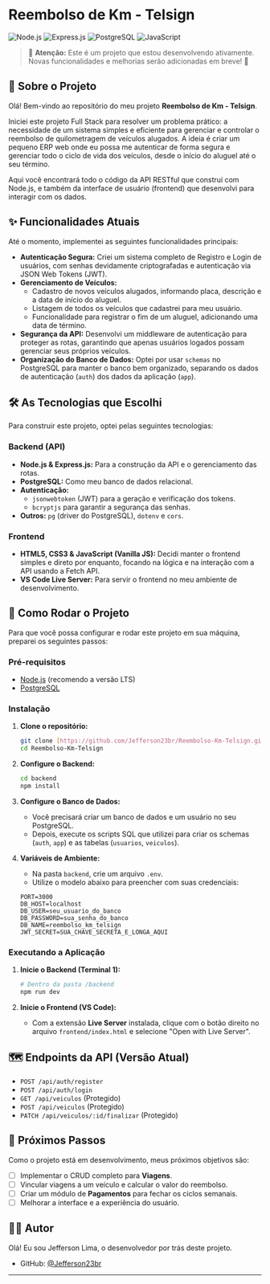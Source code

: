 # Reembolso de Km - Telsign

![Node.js](https://img.shields.io/badge/Node.js-43853D?style=for-the-badge&logo=node.js&logoColor=white)
![Express.js](https://img.shields.io/badge/Express.js-000000?style=for-the-badge&logo=express&logoColor=white)
![PostgreSQL](https://img.shields.io/badge/PostgreSQL-316192?style=for-the-badge&logo=postgresql&logoColor=white)
![JavaScript](https://img.shields.io/badge/JavaScript-F7DF1E?style=for-the-badge&logo=javascript&logoColor=black)

> 🚧 **Atenção:** Este é um projeto que estou desenvolvendo ativamente. Novas funcionalidades e melhorias serão adicionadas em breve! 🚧

## 📖 Sobre o Projeto

Olá! Bem-vindo ao repositório do meu projeto **Reembolso de Km - Telsign**.

Iniciei este projeto Full Stack para resolver um problema prático: a necessidade de um sistema simples e eficiente para gerenciar e controlar o reembolso de quilometragem de veículos alugados. A ideia é criar um pequeno ERP web onde eu possa me autenticar de forma segura e gerenciar todo o ciclo de vida dos veículos, desde o início do aluguel até o seu término.

Aqui você encontrará todo o código da API RESTful que construí com Node.js, e também da interface de usuário (frontend) que desenvolvi para interagir com os dados.

## ✨ Funcionalidades Atuais

Até o momento, implementei as seguintes funcionalidades principais:

-   **Autenticação Segura:** Criei um sistema completo de Registro e Login de usuários, com senhas devidamente criptografadas e autenticação via JSON Web Tokens (JWT).
-   **Gerenciamento de Veículos:**
    -   Cadastro de novos veículos alugados, informando placa, descrição e a data de início do aluguel.
    -   Listagem de todos os veículos que cadastrei para meu usuário.
    -   Funcionalidade para registrar o fim de um aluguel, adicionando uma data de término.
-   **Segurança da API:** Desenvolvi um middleware de autenticação para proteger as rotas, garantindo que apenas usuários logados possam gerenciar seus próprios veículos.
-   **Organização do Banco de Dados:** Optei por usar `schemas` no PostgreSQL para manter o banco bem organizado, separando os dados de autenticação (`auth`) dos dados da aplicação (`app`).

## 🛠️ As Tecnologias que Escolhi

Para construir este projeto, optei pelas seguintes tecnologias:

### Backend (API)
-   **Node.js & Express.js:** Para a construção da API e o gerenciamento das rotas.
-   **PostgreSQL:** Como meu banco de dados relacional.
-   **Autenticação:**
    -   `jsonwebtoken` (JWT) para a geração e verificação dos tokens.
    -   `bcryptjs` para garantir a segurança das senhas.
-   **Outros:** `pg` (driver do PostgreSQL), `dotenv` e `cors`.

### Frontend
-   **HTML5, CSS3 & JavaScript (Vanilla JS):** Decidi manter o frontend simples e direto por enquanto, focando na lógica e na interação com a API usando a Fetch API.
-   **VS Code Live Server:** Para servir o frontend no meu ambiente de desenvolvimento.

## 🚀 Como Rodar o Projeto

Para que você possa configurar e rodar este projeto em sua máquina, preparei os seguintes passos:

### Pré-requisitos

-   [Node.js](https://nodejs.org/en/) (recomendo a versão LTS)
-   [PostgreSQL](https://www.postgresql.org/download/)

### Instalação

1.  **Clone o repositório:**
    ```bash
    git clone [https://github.com/Jefferson23br/Reembolso-Km-Telsign.git](https://github.com/Jefferson23br/Reembolso-Km-Telsign.git)
    cd Reembolso-Km-Telsign
    ```

2.  **Configure o Backend:**
    ```bash
    cd backend
    npm install
    ```

3.  **Configure o Banco de Dados:**
    -   Você precisará criar um banco de dados e um usuário no seu PostgreSQL.
    -   Depois, execute os scripts SQL que utilizei para criar os schemas (`auth`, `app`) e as tabelas (`usuarios`, `veiculos`).

4.  **Variáveis de Ambiente:**
    -   Na pasta `backend`, crie um arquivo `.env`.
    -   Utilize o modelo abaixo para preencher com suas credenciais:
    ```env
    PORT=3000
    DB_HOST=localhost
    DB_USER=seu_usuario_do_banco
    DB_PASSWORD=sua_senha_do_banco
    DB_NAME=reembolso_km_telsign
    JWT_SECRET=SUA_CHAVE_SECRETA_E_LONGA_AQUI
    ```

### Executando a Aplicação

1.  **Inicie o Backend (Terminal 1):**
    ```bash
    # Dentro da pasta /backend
    npm run dev
    ```

2.  **Inicie o Frontend (VS Code):**
    -   Com a extensão **Live Server** instalada, clique com o botão direito no arquivo `frontend/index.html` e selecione "Open with Live Server".

## 🗺️ Endpoints da API (Versão Atual)

-   `POST /api/auth/register`
-   `POST /api/auth/login`
-   `GET /api/veiculos` (Protegido)
-   `POST /api/veiculos` (Protegido)
-   `PATCH /api/veiculos/:id/finalizar` (Protegido)

## 🔮 Próximos Passos

Como o projeto está em desenvolvimento, meus próximos objetivos são:
-   [ ] Implementar o CRUD completo para **Viagens**.
-   [ ] Vincular viagens a um veículo e calcular o valor do reembolso.
-   [ ] Criar um módulo de **Pagamentos** para fechar os ciclos semanais.
-   [ ] Melhorar a interface e a experiência do usuário.

## 👨‍💻 Autor

Olá! Eu sou Jefferson Lima, o desenvolvedor por trás deste projeto.

-   GitHub: [@Jefferson23br](https://github.com/Jefferson23br)

---